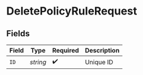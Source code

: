 # DeletePolicyRuleRequest


## Fields

| Field              | Type               | Required           | Description        |
| ------------------ | ------------------ | ------------------ | ------------------ |
| `ID`               | *string*           | :heavy_check_mark: | Unique ID          |